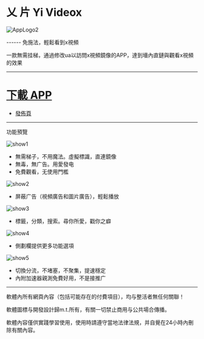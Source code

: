 # 乂 片   Yi Videox

![AppLogo2](https://raw.githubusercontent.com/MTfloder/yivideox/main/qxlarge-dsc-49CFB3061AAFC8A42ED1C56A06AE2AF5.jpg)

 ------ 免施法，輕鬆看到x視頻

一款無需挂梯，通過修改ua以訪問x視頻鏡像的APP，達到墻內直鏈與觀看x視頻的效果

------

# [下載 APP](https://github.com/MTfloder/yivideox/releases/download/YiVideoX/yivideox_release.apk)

- [發佈頁](https://github.com/MTfloder/yivideox/releases/latest)

------

功能預覽

![show1](https://github.com/MTfloder/yivideox/raw/main/IMG_20220706_000423.jpg)

- 無需梯子，不用魔法。虛擬標識，直連鏡像
- 無毒，無广告。用愛發电
- 免費觀看，无使用門檻

![show2](https://github.com/MTfloder/yivideox/raw/main/IMG_20220706_000439.jpg)

- 屏蔽广告（視頻廣告和圖片廣告），輕鬆播放

![show3](https://github.com/MTfloder/yivideox/raw/main/IMG_20220706_000452.jpg)

- 標籤，分類，搜索。尋你所愛，戳你之癖

![show4](https://github.com/MTfloder/yivideox/raw/main/IMG_20220706_000525.jpg)

- 側劃欄提供更多功能選項

![show5](https://github.com/MTfloder/yivideox/raw/main/IMG_20220706_000508.jpg)

- 切換分流，不堵塞，不聚集，提速穩定
- 內附加速器親測免費好用，不是接推广

------

軟體內所有網頁內容（包括可能存在的付費項目），均与整活者無任何關聯！

軟體圖標与開發設計歸m.t.所有，有關一切禁止商用与公共場合傳播。

軟體內容僅供實踐學習使用，使用時請遵守當地法律法規，并自覺在24小時內刪除有關內容。
